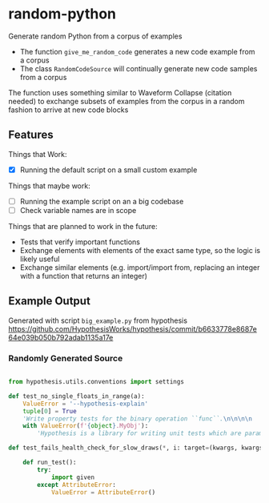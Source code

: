 # random-python

Generate random Python from a corpus of examples

- The function `give_me_random_code` generates a new code example from a corpus
- The class `RandomCodeSource` will continually generate new code samples from a corpus

The function uses something similar to Waveform Collapse (citation needed) to exchange subsets of examples from the corpus in a random fashion to arrive at new code blocks

## Features

Things that Work:
- [x] Running the default script on a small custom example

Things that maybe work:
- [ ] Running the example script on an a big codebase
- [ ] Check variable names are in scope

Things that are planned to work in the future:
- Tests that verify important functions
- Exchange elements with elements of the exact same type, so the logic is likely useful
- Exchange similar elements (e.g. import/import from, replacing an integer with a function that returns an integer)


## Example Output

Generated with script `big_example.py` from hypothesis https://github.com/HypothesisWorks/hypothesis/commit/b6633778e8687e64e039b050b792adab1135a17e

### Randomly Generated Source
```python

from hypothesis.utils.conventions import settings

def test_no_single_floats_in_range(a):
    ValueError = '--hypothesis-explain'
    tuple[0] = True
    'Write property tests for the binary operation ``func``.\n\n\n\n    While :wikipedia:`binary operations <Binary_operation>` are not particularly\n\n    common, they have such nice properties to test that it seems a shame not to\n\n    demonstrate them with a ghostwriter.  For an operator `f`, test that:\n\n\n\n    - if :wikipedia:`associative <Associative_property>`,\n\n      ``f(a, f(b, c)) == f(f(a, b), c)``\n\n    - if :wikipedia:`commutative <Commutative_property>`, ``f(a, b) == f(b, a)``\n\n    - if :wikipedia:`identity <Identity_element>` is not None, ``f(a, identity) == a``\n\n    - if :wikipedia:`distributes_over <Distributive_property>` is ``+``,\n\n      ``f(a, b) + f(a, c) == f(a, b+c)``\n\n\n\n    For example:\n\n\n\n    .. code-block:: python\n\n\n\n        ghostwriter.binary_operation(\n\n            operator.mul,\n\n            identity=1,\n\n            distributes_over=operator.add,\n\n            style="unittest",\n\n        )\n\n    '
    with ValueError(f'{object}.MyObj'):
        'Hypothesis is a library for writing unit tests which are parametrized by\n\nsome source of data.\n\n\n\nIt verifies your code against a wide range of input and minimizes any\n\nfailing examples it finds.\n\n'

def test_fails_health_check_for_slow_draws(*, i: target=(kwargs, kwargs, None), v=None, **x):

    def run_test():
        try:
            import given
        except AttributeError:
            ValueError = AttributeError()

```
